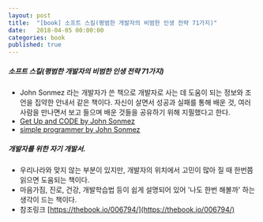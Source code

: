 ```yaml
---
layout: post
title:  "[book] 소프트 스킬(평범한 개발자의 비범한 인생 전략 71가지)"
date:   2018-04-05 00:00:00
categories: book
published: true
---
```


##### 소프트 스킬(평범한 개발자의 비범한 인생 전략 71가지)
- John Sonmez 라는 개발자가 쓴 책으로 개발자로 사는 데 도움이 되는 정보와 조언을 집약한 안내서 같은 책이다. 자신이 살면서 성공과 실패를 통해 배운 것, 여러 사람을 만나면서 보고 들으며 배운 것들을 공유하기 위해 지필했다고 한다.
- [Get Up and CODE by John Sonmez](https://itunes.apple.com/us/podcast/get-up-and-code/id646958161?mt=2)
- [simple programmer by John Sonmez](https://simpleprogrammer.com/)

##### 개발자를 위한 자기 개발서.
- 우리나라와 맞지 않는 부분이 있지만, 개발자의 위치에서 고민이 많아 질 때 한번쯤 읽으면 도움되는 책이다.
- 마음가짐, 진로, 건강, 개발학습법 등이 쉽게 설명되어 있어 '나도 한번 해볼까' 하는 생각이 드는 책이다.
- 참조링크 [https://thebook.io/006794/](https://thebook.io/006794/)